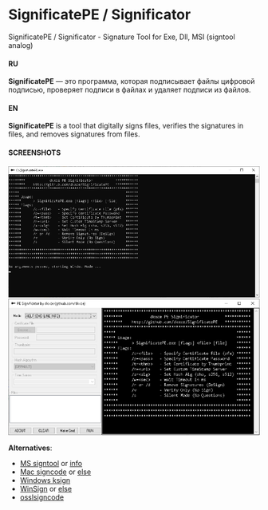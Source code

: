 # SignificatePE / Significator

SignificatePE / Significator - Signature Tool for Exe, Dll, MSI (signtool analog)

#### RU ####
**SignificatePE** — это программа, которая подписывает файлы цифровой подписью, проверяет подписи в файлах и удаляет подписи из файлов.    
#### EN ####
**SignificatePE** is a tool that digitally signs files, verifies the signatures in files, and removes signatures from files.      

#### SCREENSHOTS ####
<img src="console.png"/>      
<img src="window.png"/>

**Alternatives**:    
- [MS signtool](https://learn.microsoft.com/ru-ru/windows/win32/seccrypto/signtool) or [info](https://signmycode.com/resources/signing-executable-files-using-microsoft-signtool)       
- [Mac signcode](https://github.com/kevinsawicki/signcode) or [else](https://github.com/InVisionApp/signcode)      
- [Windows ksign](https://www.ksoftware.net/code-signing-certificates/#ksign)
- [WinSign](https://pypi.org/project/winsign/) or [else](https://github.com/mozilla-releng/winsign)
- [osslsigncode](https://github.com/theuni/osslsigncode)
